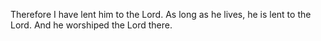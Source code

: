 Therefore I have lent him to the Lord. As long as he lives, he is lent to the Lord. And he worshiped the Lord there.
